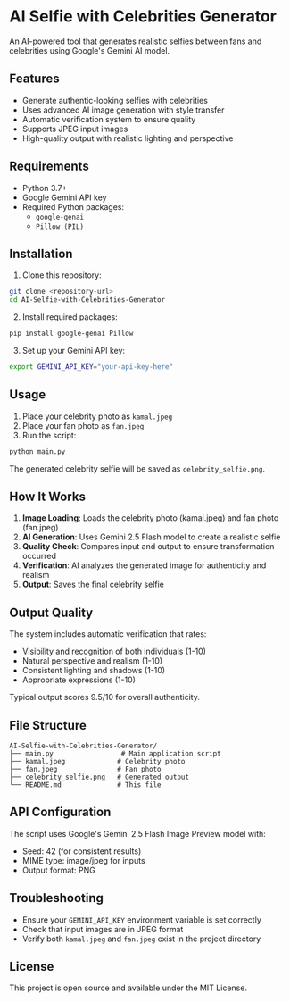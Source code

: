 # AI Selfie with Celebrities Generator

An AI-powered tool that generates realistic selfies between fans and celebrities using Google's Gemini AI model.

## Features

- Generate authentic-looking selfies with celebrities
- Uses advanced AI image generation with style transfer
- Automatic verification system to ensure quality
- Supports JPEG input images
- High-quality output with realistic lighting and perspective

## Requirements

- Python 3.7+
- Google Gemini API key
- Required Python packages:
  - `google-genai`
  - `Pillow (PIL)`

## Installation

1. Clone this repository:
```bash
git clone <repository-url>
cd AI-Selfie-with-Celebrities-Generator
```

2. Install required packages:
```bash
pip install google-genai Pillow
```

3. Set up your Gemini API key:
```bash
export GEMINI_API_KEY="your-api-key-here"
```

## Usage

1. Place your celebrity photo as `kamal.jpeg`
2. Place your fan photo as `fan.jpeg`
3. Run the script:
```bash
python main.py
```

The generated celebrity selfie will be saved as `celebrity_selfie.png`.

## How It Works

1. **Image Loading**: Loads the celebrity photo (kamal.jpeg) and fan photo (fan.jpeg)
2. **AI Generation**: Uses Gemini 2.5 Flash model to create a realistic selfie
3. **Quality Check**: Compares input and output to ensure transformation occurred
4. **Verification**: AI analyzes the generated image for authenticity and realism
5. **Output**: Saves the final celebrity selfie

## Output Quality

The system includes automatic verification that rates:
- Visibility and recognition of both individuals (1-10)
- Natural perspective and realism (1-10)
- Consistent lighting and shadows (1-10)
- Appropriate expressions (1-10)

Typical output scores 9.5/10 for overall authenticity.

## File Structure

```
AI-Selfie-with-Celebrities-Generator/
├── main.py                 # Main application script
├── kamal.jpeg             # Celebrity photo
├── fan.jpeg               # Fan photo
├── celebrity_selfie.png   # Generated output
└── README.md              # This file
```

## API Configuration

The script uses Google's Gemini 2.5 Flash Image Preview model with:
- Seed: 42 (for consistent results)
- MIME type: image/jpeg for inputs
- Output format: PNG

## Troubleshooting

- Ensure your `GEMINI_API_KEY` environment variable is set correctly
- Check that input images are in JPEG format
- Verify both `kamal.jpeg` and `fan.jpeg` exist in the project directory

## License

This project is open source and available under the MIT License.
